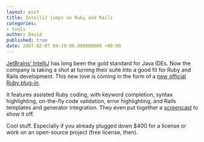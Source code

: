 ```yaml
---
layout: post
title: IntelliJ jumps on Ruby and Rails
categories:
- tools
author: David
published: true
date: 2007-02-07 04:19:00.000000000 +00:00
---
```

<p><a href="http://www.jetbrains.com/idea/">JetBrains&#8217; IntelliJ</a> has long been the gold standard for Java IDEs. Now the company is taking a shot at turning their suite into a good fit for Ruby and Rails development. This new love is coming in the form of a <a href="http://www.jetbrains.com/idea/features/ruby_development.html">new official Ruby plug-in</a>.</p>
<p>It features assisted Ruby coding, with keyword completion, syntax highlighting, on-the-fly code validation, error highlighting, and Rails templates and generator integration. They even put together a <a href="http://www.jetbrains.com/idea/training/demos/ruby.html">screencast</a> to show it off.</p>
<p>Cool stuff. Especially if you already plugged down $400 for a license or work on an open-source project (free license, then).</p>